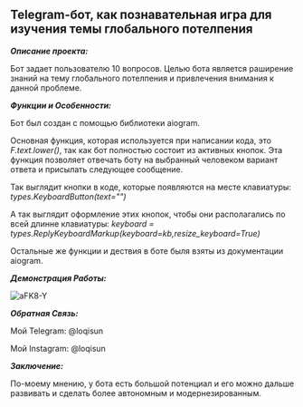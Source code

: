 Telegram-бот, как познавательная игра для изучения темы глобального потелпения
-------
***Описание проекта:***

Бот задает пользователю 10 вопросов. Целью бота является раширение знаний на тему глобального потелпения и привлечения внимания к данной проблеме.


***Функции и Особенности:***

Бот был создан с помощью библиотеки aiogram. 

Основная функция, которая используется при написании кода, это _F.text.lower()_, так как бот полностью состоит из активных кнопок. Эта функция позволяет отвечать боту на выбранный человеком вариант ответа и присылать следующее сообщение. 

Так выглядит кнопки в коде, которые появляются на месте клавиатуры: _types.KeyboardButton(text="")_

А так выглядит оформление этих кнопок, чтобы они располагались по всей длинне клавиатуры: _keyboard = types.ReplyKeyboardMarkup(keyboard=kb,resize_keyboard=True)_

Остальные же функции и дествия в боте быля взяты из документации aiogram.

***Демонстрация Работы:***

![aFK8-Y](https://github.com/loqisun/global-warming-game/assets/136917046/15dd884d-4d2f-454c-a640-5f1c29210995)

***Обратная Связь:***

Мой Telegram: @loqisun

Мой Instagram: @loqisun

***Заключение:***

По-моему мнению, у бота есть большой потенциал и его можно дальше развивать и сделать более автономным и модернезированным. 
